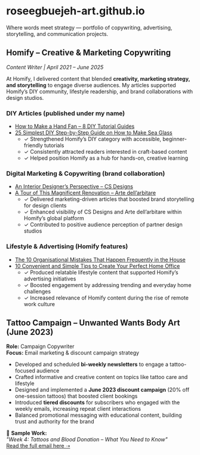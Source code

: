 # roseegbuejeh-art.github.io
Where words meet strategy — portfolio of copywriting, advertising, storytelling, and communication projects.
## Homify – Creative & Marketing Copywriting  
*Content Writer | April 2021 – June 2025*  

At Homify, I delivered content that blended **creativity, marketing strategy, and storytelling** to engage diverse audiences. My articles supported Homify’s DIY community, lifestyle readership, and brand collaborations with design studios.  

### DIY Articles (published under my name)  
- [How to Make a Hand Fan – 8 DIY Tutorial Guides](https://www.homify.co.uk/diy/16711/how-to-make-a-hand-fan-8-diy-tutorial-guides)  
- [25 Simplest DIY Step-by-Step Guide on How to Make Sea Glass](https://www.homify.co.uk/diy/22563/25-simplest-diy-step-by-step-guide-on-how-to-make-a-sea-glass)  
  - ✓ Strengthened Homify’s DIY category with accessible, beginner-friendly tutorials  
  - ✓ Consistently attracted readers interested in craft-based content  
  - ✓ Helped position Homify as a hub for hands-on, creative learning  

### Digital Marketing & Copywriting (brand collaboration)  
- [An Interior Designer’s Perspective – CS Designs](https://www.homify.com/ideabooks/9734258/an-interior-designer-s-perspective-on-creating-the-perfect-living-environment-6-reasons-why-you-should-hire-cs-designs)  
- [A Tour of This Magnificent Renovation – Arte dell’arbitare](https://www.homify.com/ideabooks/9610772/a-tour-of-this-magnificent-renovation-of-a-village-into-luxury-accommodation)  
  - ✓ Delivered marketing-driven articles that boosted brand storytelling for design clients  
  - ✓ Enhanced visibility of CS Designs and Arte dell’arbitare within Homify’s global platform  
  - ✓ Contributed to positive audience perception of partner design studios  

### Lifestyle & Advertising (Homify features)  
- [The 10 Organisational Mistakes That Happen Frequently in the House](https://www.homify.com/ideabooks/9041713/the-10-organisational-mistakes-that-happen-frequently-in-the-house)  
- [10 Convenient and Simple Tips to Create Your Perfect Home Office](https://www.homify.com/ideabooks/9143121/10-most-convenient-and-simple-tips-to-use-to-create-your-perfect-home-office)  
  - ✓ Produced relatable lifestyle content that supported Homify’s advertising initiatives  
  - ✓ Boosted engagement by addressing trending and everyday home challenges  
  - ✓ Increased relevance of Homify content during the rise of remote work culture  
## Tattoo Campaign – Unwanted Wants Body Art (June 2023)

**Role:** Campaign Copywriter  
**Focus:** Email marketing & discount campaign strategy  

- Developed and scheduled **bi-weekly newsletters** to engage a tattoo-focused audience  
- Crafted informative and creative content on topics like tattoo care and lifestyle  
- Designed and implemented a **June 2023 discount campaign** (20% off one-session tattoos) that boosted client bookings  
- Introduced **tiered discounts** for subscribers who engaged with the weekly emails, increasing repeat client interactions  
- Balanced promotional messaging with educational content, building trust and authority for the brand  

📧 **Sample Work:**  
*"Week 4: Tattoos and Blood Donation – What You Need to Know"*  
[Read the full email here ➝](TattooCampaign_Email_June2023.md)


